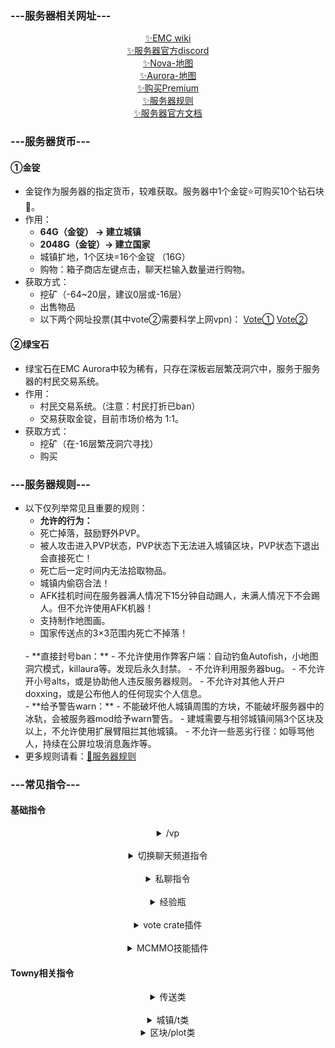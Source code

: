 ### ---服务器相关网址---
<div align="center">
  <a href="https://wiki.earthmc.net">✨EMC wiki</a>
  <br>
  <a href="https://discord.com/invite/TFVYpWQ">✨服务器官方discord</a>
  <br>
  <a target="_blank" rel="noreferrer" href="https://earthmc.net/map/nova/" data-no-instant>✨Nova-地图</a>
  <br>
  <a target="_blank" rel="noreferrer" href="https://earthmc.net/map/aurora/" data-no-instant>✨Aurora-地图</a>
  <br>
  <a href="https://store.earthmc.net/category/premium">✨购买Premium</a>
  <br>
  <a href="https://earthmc.net/docs/rules">✨服务器规则</a>
  <br>
  <a href="https://earthmc.net/docs">✨服务器官方文档</a>
</div>

### ---服务器货币---
#### ①金锭
  - 金锭作为服务器的指定货币，较难获取。服务器中1个金锭⭐可购买10个钻石块💎。
  - 作用：
      - **64G（金锭）  -> 建立城镇**
      - **2048G（金锭）-> 建立国家**
      - 城镇扩地，1个区块=16个金锭 （16G）
      - 购物：箱子商店左键点击，聊天栏输入数量进行购物。
  - 获取方式：
      - 挖矿（-64~20层，建议0层或-16层）
      - 出售物品
      - 以下两个网址投票(其中vote②需要科学上网vpn)：
      <a href="https://minecraftservers.org/vote/383495">Vote①</a>
      <a href="https://servers-minecraft.net/server-earthmc.1042/vote">Vote②</a>

#### ②绿宝石
  - 绿宝石在EMC Aurora中较为稀有，只存在深板岩层繁茂洞穴中，服务于服务器的村民交易系统。
  - 作用：
      - 村民交易系统。（注意：村民打折已ban）
      - 交易获取金锭，目前市场价格为 1:1。
  - 获取方式：
      - 挖矿（在-16层繁茂洞穴寻找）
      - 购买

### ---服务器规则---
  - 以下仅列举常见且重要的规则：
    - **允许的行为：**
     - 死亡掉落，鼓励野外PVP。
     - 被人攻击进入PVP状态，PVP状态下无法进入城镇区块，PVP状态下退出会直接死亡！
     - 死亡后一定时间内无法拾取物品。
     - 城镇内偷窃合法！
     - AFK挂机时间在服务器满人情况下15分钟自动踢人，未满人情况下不会踢人。但不允许使用AFK机器！
     - 支持制作地图画。
     - 国家传送点的3×3范围内死亡不掉落！
    <br>
    - **直接封号ban：**
     - 不允许使用作弊客户端：自动钓鱼Autofish，小地图洞穴模式，killaura等。发现后永久封禁。
     - 不允许利用服务器bug。
     - 不允许开小号alts，或是协助他人违反服务器规则。
     - 不允许对其他人开户doxxing，或是公布他人的任何现实个人信息。
    <br>
    - **给予警告warn：**
     - 不能破坏他人城镇周围的方块，不能破坏服务器中的冰轨，会被服务器mod给予warn警告。
     - 建城需要与相邻城镇间隔3个区块及以上，不允许使用扩展臂阻拦其他城镇。
     - 不允许一些恶劣行径：如辱骂他人，持续在公屏垃圾消息轰炸等。
  - 更多规则请看：<a href="https://earthmc.net/docs/rules">🎐服务器规则</a>

### ---常见指令---
#### 基础指令
<div align="center">
  <details>
    <summary>/vp</summary>
    <br>当vote次数每达到5000，服务器将会发放giant Gold crate。
    <br>giant Gold crate内只含有金子，最低为10G，最高为100G。
  </details>
  <br><details>
    <summary>切换聊天频道指令</summary>
    <br>/tc 城镇聊天
    <br>/nc 国家聊天
    <br>/chinese 中文频道
    <br>/g 全球频道
    <br>/p party频道
    <br>/tradechat 交易频道
  </details>
  <br><details>
    <summary>私聊指令</summary>
    <br>/m [玩家A] 与玩家A私聊，离线无法私聊。
    <br>/mail send [玩家A] 给玩家A发邮件，离线也可收到。
    <br>/mail read [页数] 读取自己的邮箱。
  </details>
  <br><details>
    <summary>经验瓶</summary>
    <br>/bottle get [max/数量] 获取普通‘附魔之瓶’，max:把身上所有经验都装进瓶子，数量：获取指定数量个瓶子。
    <br>/bottle store [max/经验值] 将身上指定的经验值装入瓶子，max:所有经验值。
  </details>
  <br><details>
    <summary>vote crate插件</summary>
    <br>/cr claim 领取未正常发送到背包的金箱子。
  </details>
  <br><details>
    <summary>MCMMO技能插件</summary>
    <br>/stats 查看自己的所有技能等级情况。
    <br>/mcrank 查看自己的所有技能全服排名情况。
    <br>/mctop [Taming/Fishing/..] 查看对应技能的全服排名情况。
    <br>/inspect [玩家名] 查看该玩家的所有技能等级情况。
  </details>
</div>

#### Towny相关指令
<div align="center">
  <details>
    <summary>传送类</summary>
    <br><details>
      <summary>/t spawn</summary>
      <br>传送回自己的城镇传送点，城镇之间的传送是不允许的。
    </details>
    <br><details>
      <summary>/n spawn [国家名]</summary>
      <br>/n spawn 传送回自己国家的首都传送点。
      <br>/n spawn 国家名 传送至其他国家的首都传送点。
    </details>
    <br><details>
      <summary>/home</summary>
      <br>在自己的区块内/别人的inn旅馆区块内，可以通过床进行设置出生点。
      <br>随后可通过/home传输到自己床旁。
    </details>
  </details>
  <br>
  <details>
    <summary>城镇/t类</summary>
    <br><details>
      <summary>/t new [城镇名]</summary>
      <br>使用背包中的64G建立城镇。
      <br>建立城镇时请小心谨慎，防止pvper杀人夺金。
      <br>建立城镇的城镇名可以随意，但最好是符合当地地名的英文。
    </details>
    <br><details>
      <summary>/t [城镇名]</summary>
      <br>查看城镇详细信息。
      <br>/t 查看自己所在城镇的信息。
    </details>
    <br><details>
      <summary>/t set name [新名字]</summary>
      <br>花费城镇银行内的32G进行改名。
    </details>
    <br><details>
      <summary>/t deposit [金额]</summary>
      <br>将背包内的指定数量金子存入城镇银行。
      <br>可搭配/t bankhistory使用。
    </details>
    <br><details>
      <summary>/t withdraw [金额]</summary>
      <br>将城镇银行中指定数量的金子取出到背包中。
      <br>可搭配/t bankhistory使用。
    </details>
    <br><details>
      <summary>/t set mayor [玩家A]</summary>
      <br>转让城主为玩家A。
      <br>请慎用。
    </details>
    <br><details>
      <summary>/t delete</summary>
      <br>删除城镇。
      <br>请慎用。
    </details>
    <br><details>
      <summary>/t join [城镇名]</summary>
      <br>加入某个城镇。
      <br>需要该城镇是open状态！输入/t 城镇名确认它是不是open状态。
    </details>
    <br><details>
      <summary>/t leave</summary>
      <br>离开某个城镇。
      <br>需要进行确认，输入/confirm。
    </details>
    <br><details>
      <summary>/t claim</summary>
      <br>城镇扩地，站在野区的待扩的区块中输入/t claim。
      <br>花费城镇银行内的16G/区块，该区块将被纳入你的城镇。
      <br>再输入/plot set perm off关闭该区块内所有权限！
    </details>
    <br><details>
      <summary>/t toggle [open/mobs/pvp/fire/..] [on/off]</summary>
      <br>开启或关闭城镇权限。
      <br>open:城镇将可被所有玩家通过/t join 城镇名的方式加入。
      <br>mobs:城镇的刷怪权限。注意：召唤凋灵记得打开，否则凋灵消失。
      <br>pvp:打开全城pvp。
      <br>explostion:防爆权限设置。
      <br>以上为常见权限，其他权限请自行探索。
    </details>
    <br><details>
      <summary>/t outlaw [玩家名]</summary>
      <br>将某个玩家列入你的城镇黑名单，该玩家踏入你城镇后会收到警告。
      <br>搭配/t outlawlist使用。
      <br>注意：该权限没有实质性效果，仅作为法度谴责。
    </details>
    <br><details>
      <summary>/t trust add [玩家名]</summary>
      <br>全城信任该玩家，该玩家获得除管理权外所有权限。
    </details>
    <br><details>
      <summary>/t online</summary>
      <br>查看城镇在线情况。
    </details>
    <br><details>
      <summary>/t list [by [balance/online/..]]</summary>
      <br>/t list展示所有的城镇。
      <br>/t list by balance 按照城镇银行金子数对所有城镇进行一个排名。
      <br>同理，/t list by online 按照在线玩家数对所有城镇进行一个排名。
      <br>更多的排名方式不一一列举。
    </details>
  </details>
  <details>
    <summary>区块/plot类</summary>
    <br><details>
      <summary>/plot perm hud</summary>
      <br>打开区块权限板，可以看到每种权限后可能跟随着frtnao。
      <br>某权限后跟有f：表示你的好友拥有该区块的该权限。
      <br>某权限后跟有t：表示城镇所有人拥有该区块的该权限。
      <br>某权限后跟有r：表示城镇居民拥有该区块的该权限。
      <br>某权限后跟有n：表示同个国家内玩家拥有该区块的该权限。
      <br>某权限后跟有a：表示盟友国玩家拥有该区块的该权限。
      <br>某权限后跟有o：表示外部所有玩家拥有该区块的该权限。
      <br>建立城镇的城镇名可以随意，但最好是符合当地地名的英文。
    </details>
    <br><details>
      <summary>/plot fs [金额]</summary>
      <br>将当前区块设置为城内以[金额]出售。
      <br>搭配/plot claim（认购该区块）使用。
      <br>一般是给市民区块时使用。
      <br>/plot nfs将区块设置为不出售状态。
    </details>
    <br><details>
      <summary>/plot claim</summary>
      <br>认购当前区块，确认自己背包或末影箱有足够的金子进行认购。
    </details>
    <br><details>
      <summary>/plot trust add [玩家名]</summary>
      <br>该区块信任该玩家，该玩家获得除管理权外所有权限。
    </details>
    <br><details>
      <summary>/plot set [arena/shop/embassy/..]</summary>
      <br>修改区块类型。
      <br>arena:竞技场，pvp状态开。
      <br>shop:商店，只有设置为这个类型的区块才可以设置箱子商店。
      <br>embassy:大使馆，设置后该区块可以让城镇外的玩家购买。
      <br>更多种类自行探索。
    </details>
  </details>
</div>
